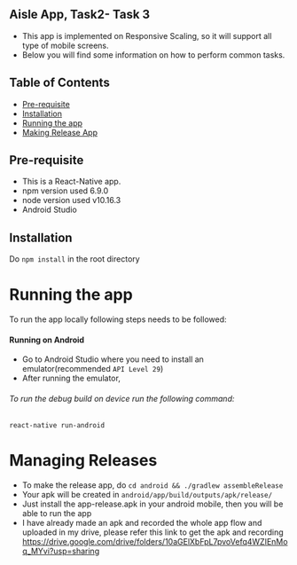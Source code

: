 ## Aisle App, Task2- Task 3


- This app is implemented on Responsive Scaling, so it will support all type of mobile screens.
- Below you will find some information on how to perform common tasks.<br>

## Table of Contents

- [Pre-requisite](#pre-requisite)
- [Installation](#installation)
- [Running the app](#running-the-app)
- [Making Release App](#managing-releases)

## Pre-requisite

- This is a React-Native app.
- npm version used 6.9.0
- node version used v10.16.3
- Android Studio

## Installation

Do `npm install` in the root directory

# Running the app

To run the app locally following steps needs to be followed:

#### Running on Android

- Go to Android Studio where you need to install an emulator(recommended `API Level 29`)
- After running the emulator,

###### To run the debug build on device run the following command:

`react-native run-android`

# Managing Releases

- To make the release app, do `cd android && ./gradlew assembleRelease`
- Your apk will be created in `android/app/build/outputs/apk/release/`
- Just install the app-release.apk in your android mobile, then you will be able to run the app
- I have already made an apk and recorded the whole app flow and uploaded in my drive, please refer this link to get the apk and recording
  https://drive.google.com/drive/folders/10aGElXbFpL7pvoVefq4WZIEnMoq_MYvi?usp=sharing
